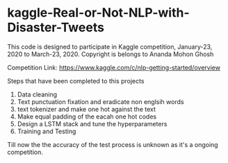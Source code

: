 # kaggle-Real-or-Not-NLP-with-Disaster-Tweets

This code is designed to participate in Kaggle competition, January-23, 2020 to March-23, 2020. Copyright is belongs to Ananda Mohon Ghosh 

Competition Link: https://www.kaggle.com/c/nlp-getting-started/overview


Steps that have been completed to this projects 
1. Data cleaning
2. Text punctuation fixation  and eradicate non englsih words
3. text tokenizer and make one hot against the text
4. Make equal padding of the eacah one hot codes
5. Design a LSTM stack and tune the hyperparameters
6. Training and Testing 

Till now the the accuracy of the test process is unknown as it's a ongoing competition. 
